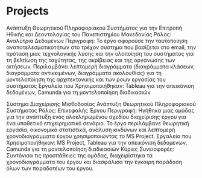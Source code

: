 # Projects

Ανάπτυξη Θεωρητικού Πληροφοριακού Συστήματος για την Επιτροπή Ηθικής και
Δεοντολογίας του Πανεπιστημίου Μακεδονίας
Ρόλος: Αναλύτρια Δεδομένων
Περιγραφή: Το έργο αφορούσε την ταυτοποίηση αναποτελεσματικοτήτων στο τρέχον
σύστημα που βασίζεται στο email, την πρόταση μιας τεχνολογικής λύσης και την
υλοποίηση του συστήματος για τη βελτίωση της ταχύτητας, της ακρίβειας και της
οργάνωσης των αιτήσεων. Περιλαμβάνει λεπτομερή διαγράμματα (διαγράμματα
κλάσεων, διαγράμματα αντικειμένων, διαγράμματα ακολουθίας) για τη μοντελοποίηση
της αρχιτεκτονικής και των ροών εργασίας του συστήματος
Εργαλεία που Χρησιμοποιήθηκαν: Tableau για την απεικόνιση δεδομένων, Camunda για
τη μοντελοποίηση διαδικασιών


Σύστημα Διαχείρισης Μισθοδοσίας
Ανάπτυξη Θεωρητικού Πληροφοριακού Συστήματος
Ρόλος: Επικεφαλής Έργου
Περιγραφή: Ηγήθηκα μιας ομάδας για την ανάπτυξη ενός
ολοκληρωμένου σχεδίου διαχείρισης έργου για ένα υποθετικό
επιχειρηματικό σενάριο. Το έργο περιλάμβανε θεωρητική εργασία,
οικονομικά στατιστικά, ανάλυση κινδύνων και λεπτομερή
χρονοδιαγράμματα έργου χρησιμοποιώντας το MS Project.
Εργαλεία που Χρησιμοποιήθηκαν: MS Project, Tableau για την
απεικόνιση δεδομένων, Camunda για τη μοντελοποίηση διαδικασιών
Κύριες Συνεισφορές: Συντόνισα τις προσπάθειες της ομάδας,
διαχειρίστηκα τα χρονοδιαγράμματα του έργου και διασφάλισα την
έγκαιρη παράδοση όλων των παραδοτέων του έργου. 
